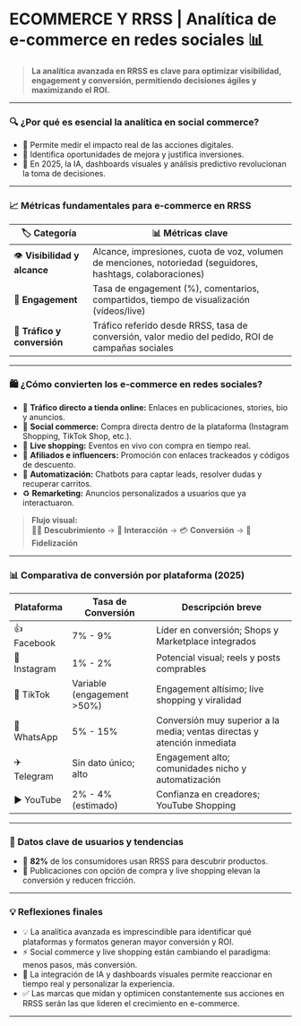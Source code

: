 # ECOMMERCE Y RRSS | Analítica de e-commerce en redes sociales 📊

> **La analítica avanzada en RRSS es clave para optimizar visibilidad, engagement y conversión, permitiendo decisiones ágiles y maximizando el ROI.**

***

### 🔍 ¿Por qué es esencial la analítica en social commerce?

* 📏 Permite medir el impacto real de las acciones digitales.
* 🔎 Identifica oportunidades de mejora y justifica inversiones.
* 🤖 En 2025, la IA, dashboards visuales y análisis predictivo revolucionan la toma de decisiones.

***

### 📈 Métricas fundamentales para e-commerce en RRSS

| 🏷️ Categoría                 | 📊 Métricas clave                                                                                           |
| ----------------------------- | ----------------------------------------------------------------------------------------------------------- |
| 👁️ **Visibilidad y alcance** | Alcance, impresiones, cuota de voz, volumen de menciones, notoriedad (seguidores, hashtags, colaboraciones) |
| 💬 **Engagement**             | Tasa de engagement (%), comentarios, compartidos, tiempo de visualización (vídeos/live)                     |
| 🛒 **Tráfico y conversión**   | Tráfico referido desde RRSS, tasa de conversión, valor medio del pedido, ROI de campañas sociales           |

***

### 🛍️ ¿Cómo convierten los e-commerce en redes sociales?

* 🚀 **Tráfico directo a tienda online:** Enlaces en publicaciones, stories, bio y anuncios.
* 🛒 **Social commerce:** Compra directa dentro de la plataforma (Instagram Shopping, TikTok Shop, etc.).
* 🔴 **Live shopping:** Eventos en vivo con compra en tiempo real.
* 🤝 **Afiliados e influencers:** Promoción con enlaces trackeados y códigos de descuento.
* 🤖 **Automatización:** Chatbots para captar leads, resolver dudas y recuperar carritos.
* ♻️ **Remarketing:** Anuncios personalizados a usuarios que ya interactuaron.

> **Flujo visual:**\
> 🕵️‍♂️ **Descubrimiento** → 🤝 **Interacción** → 💳 **Conversión** → 🔁 **Fidelización**

***

### 📊 Comparativa de conversión por plataforma (2025)

| Plataforma   | Tasa de Conversión         | Descripción breve                                                        |
| ------------ | -------------------------- | ------------------------------------------------------------------------ |
| 👍 Facebook  | 7% - 9%                    | Líder en conversión; Shops y Marketplace integrados                      |
| 📸 Instagram | 1% - 2%                    | Potencial visual; reels y posts comprables                               |
| 🎵 TikTok    | Variable (engagement >50%) | Engagement altísimo; live shopping y viralidad                           |
| 💬 WhatsApp  | 5% - 15%                   | Conversión muy superior a la media; ventas directas y atención inmediata |
| ✈️ Telegram  | Sin dato único; alto       | Engagement alto; comunidades nicho y automatización                      |
| ▶️ YouTube   | 2% - 4% (estimado)         | Confianza en creadores; YouTube Shopping                                 |

***

### 📌 Datos clave de usuarios y tendencias

* 👀 **82%** de los consumidores usan RRSS para descubrir productos.
* 🛒 Publicaciones con opción de compra y live shopping elevan la conversión y reducen fricción.

***

### 💡 Reflexiones finales

* 💡 La analítica avanzada es imprescindible para identificar qué plataformas y formatos generan mayor conversión y ROI.
* ⚡ Social commerce y live shopping están cambiando el paradigma: menos pasos, más conversión.
* 🤖 La integración de IA y dashboards visuales permite reaccionar en tiempo real y personalizar la experiencia.
* ✅ Las marcas que midan y optimicen constantemente sus acciones en RRSS serán las que lideren el crecimiento en e-commerce.

***
